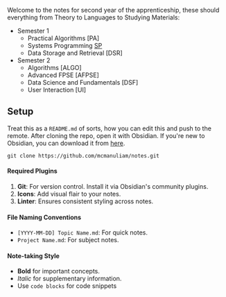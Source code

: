 Welcome to the notes for second year of the apprenticeship, these should everything from Theory to Languages to Studying Materials:

- Semester 1
	- Practical Algorithms [PA]
	- Systems Programming [SP](obsidian://open?vault=notes&file=Systems%20Programming%2FHome)
	- Data Storage and Retrieval [DSR]
- Semester 2
	- Algorithms [ALGO]
	- Advanced FPSE [AFPSE]
	- Data Science and Fundamentals [DSF]
	- User Interaction [UI]

## Setup
Treat this as a `README.md` of sorts, how you can edit this and push to the remote. After cloning the repo, open it with Obsidian. If you're new to Obsidian, you can download it from [here](https://obsidian.md/).

```
git clone https://github.com/mcmanuliam/notes.git
```
#### Required Plugins
1. **Git**: For version control. Install it via Obsidian's community plugins.
2. **Icons**: Add visual flair to your notes.
3. **Linter**: Ensures consistent styling across notes.
#### File Naming Conventions
- `[YYYY-MM-DD] Topic Name.md`: For quick notes.
- `Project Name.md`: For subject notes.
#### Note-taking Style
- **Bold** for important concepts.
- *Italic* for supplementary information.
- Use `code blocks` for code snippets